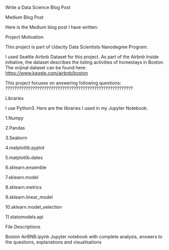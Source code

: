 Write a Data Science Blog Post

Medium Blog Post

Here is the Medium blog post I have written: 


Project Motivation

This project is part of Udacity Data Scientists Nanodegree Program.


I used Seattle Airbnb Dataset for this project. As part of the Airbnb Inside initiative, the dataset describes the listing activities of homestays in Boston. The orijinal dataset can be found here: https://www.kaggle.com/airbnb/boston


This project focuses on answering following questions: ????????????????????????????????????????????????????????


Libraries

I use Python3. Here are the libraries I used in my Jupyter Notebook:



1.Numpy

2.Pandas

3.Seaborn

4.matplotlib.pyplot

5.matplotlib.dates

6.sklearn.ensemble

7.sklearn.model

8.sklearn.metrics

9.sklearn.linear_model

10.sklearn.model_selection

11.statsmodels.api




File Descriptions

Boston AirBNB.ipynb Jupyter notebook with complete analysis, answers to the questions, explanations and visualisations



